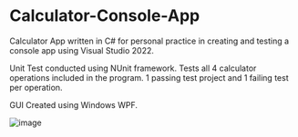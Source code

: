 # Calculator-Console-App

Calculator App written in C# for personal practice in creating and testing a console app using Visual Studio 2022.

Unit Test conducted using NUnit framework. Tests all 4 calculator operations included in the program. 1 passing test project and 1 failing test per operation.

GUI Created using Windows WPF.

![image](https://user-images.githubusercontent.com/49356114/230799129-67f4137f-0090-4505-972a-572a736c368b.png)

